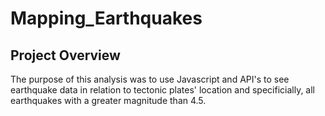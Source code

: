 # Mapping_Earthquakes

## Project Overview

The purpose of this analysis was to use Javascript and API's to see earthquake data in relation to tectonic plates' location and specificially, all earthquakes with a greater magnitude than 4.5.
